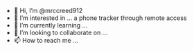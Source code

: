 - 👋 Hi, I’m @mrccreed912
- 👀 I’m interested in ... a phone tracker through remote access
- 🌱 I’m currently learning ...
- 💞️ I’m looking to collaborate on ...
- 📫 How to reach me ...

<!---
mrccreed912/mrccreed912 is a ✨ special ✨ repository because its `README.md` (this file) appears on your GitHub profile.
You can click the Preview link to take a look at your changes.
--->
